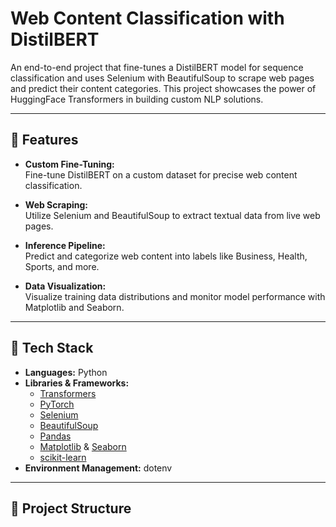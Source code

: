 # Web Content Classification with DistilBERT

An end-to-end project that fine-tunes a DistilBERT model for sequence classification and uses Selenium with BeautifulSoup to scrape web pages and predict their content categories. This project showcases the power of HuggingFace Transformers in building custom NLP solutions.

---

## 🚀 Features

- **Custom Fine-Tuning:**  
  Fine-tune DistilBERT on a custom dataset for precise web content classification.

- **Web Scraping:**  
  Utilize Selenium and BeautifulSoup to extract textual data from live web pages.

- **Inference Pipeline:**  
  Predict and categorize web content into labels like Business, Health, Sports, and more.

- **Data Visualization:**  
  Visualize training data distributions and monitor model performance with Matplotlib and Seaborn.

---

## 🔧 Tech Stack

- **Languages:** Python  
- **Libraries & Frameworks:**
  - [Transformers](https://huggingface.co/transformers/)
  - [PyTorch](https://pytorch.org/)
  - [Selenium](https://www.selenium.dev/)
  - [BeautifulSoup](https://www.crummy.com/software/BeautifulSoup/)
  - [Pandas](https://pandas.pydata.org/)
  - [Matplotlib](https://matplotlib.org/) & [Seaborn](https://seaborn.pydata.org/)
  - [scikit-learn](https://scikit-learn.org/)
- **Environment Management:** dotenv

---

## 📁 Project Structure


